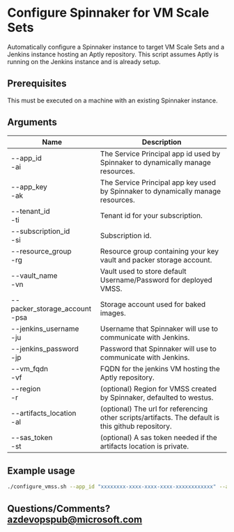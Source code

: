 # Configure Spinnaker for VM Scale Sets

Automatically configure a Spinnaker instance to target VM Scale Sets and a Jenkins instance hosting an Aptly repository. This script assumes Aptly is running on the Jenkins instance and is already setup.

## Prerequisites
This must be executed on a machine with an existing Spinnaker instance.

## Arguments
| Name | Description |
|---|---|
| --app_id<br/>-ai | The Service Principal app id used by Spinnaker to dynamically manage resources. |
| --app_key<br/>-ak | The Service Principal app key used by Spinnaker to dynamically manage resources. |
| --tenant_id<br/>-ti | Tenant id for your subscription. |
| --subscription_id<br/>-si | Subscription id. |
| --resource_group<br/>-rg | Resource group containing your key vault and packer storage account. |
| --vault_name<br/>-vn | Vault used to store default Username/Password for deployed VMSS. |
| --packer_storage_account<br/>-psa | Storage account used for baked images. |
| --jenkins_username<br/>-ju | Username that Spinnaker will use to communicate with Jenkins. |
| --jenkins_password<br/>-jp | Password that Spinnaker will use to communicate with Jenkins. |
| --vm_fqdn<br/>-vf | FQDN for the jenkins VM hosting the Aptly repository. |
| --region<br/>-r | (optional) Region for VMSS created by Spinnaker, defaulted to westus. |
| --artifacts_location<br/>-al | (optional) The url for referencing other scripts/artifacts. The default is this github repository. |
| --sas_token<br/>-st | (optional) A sas token needed if the artifacts location is private. |

## Example usage
```bash
./configure_vmss.sh --app_id "xxxxxxxx-xxxx-xxxx-xxxx-xxxxxxxxxxxx" --app_key "password" --tenant_id "xxxxxxxx-xxxx-xxxx-xxxx-xxxxxxxxxxxx" --subscription_id "xxxxxxxx-xxxx-xxxx-xxxx-xxxxxxxxxxxx" --resource-group "devopsgroup" --vault_name "devopsVault" --packer_storage_account "packerStorage" --jenkins_username "jenkins" --jenkins_password "password" --vm_fqdn "devops.westus.cloudapp.azure.com"
```

## Questions/Comments? azdevopspub@microsoft.com
